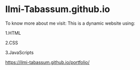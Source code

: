 # Ilmi-Tabassum.github.io

To know more about me visit:
This is a dynamic website using:



1.HTML


2.CSS


3.JavaScripts


https://ilmi-tabassum.github.io/portfolio/
